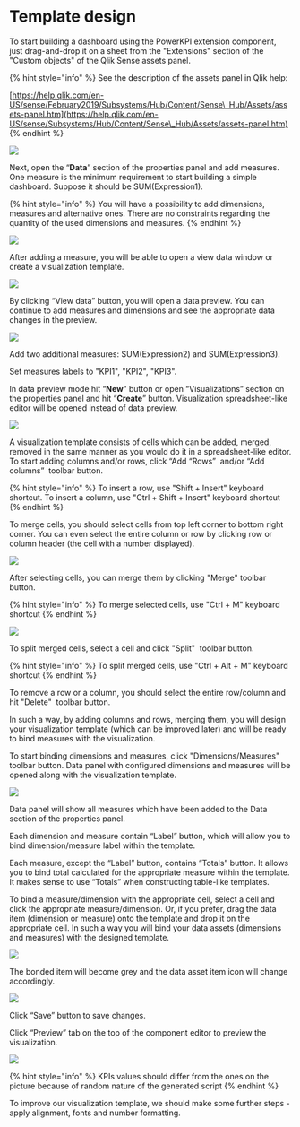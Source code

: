 # Template design

To start building a dashboard using the PowerKPI extension component, just drag-and-drop it on a sheet from the "Extensions" section of the "Custom objects" of the Qlik Sense assets panel.

{% hint style="info" %}
See the description of the assets panel in Qlik help:&#x20;

[https://help.qlik.com/en-US/sense/February2019/Subsystems/Hub/Content/Sense\_Hub/Assets/assets-panel.htm](https://help.qlik.com/en-US/sense/Subsystems/Hub/Content/Sense\_Hub/Assets/assets-panel.htm)
{% endhint %}

![](../.gitbook/assets/Tutorial1.png)

Next, open the “**Data**” section of the properties panel and add measures. One measure is the minimum requirement to start building a simple dashboard. Suppose it should be SUM(Expression1).

{% hint style="info" %}
You will have a possibility to add dimensions, measures and alternative ones. There are no constraints regarding the quantity of the used dimensions and measures.
{% endhint %}

![](../.gitbook/assets/tutorial2.png)

After adding a measure, you will be able to open a view data window or create a visualization template.

![](../.gitbook/assets/Tutorial3.png)

By clicking “View data” button, you will open a data preview. You can continue to add measures and dimensions and see the appropriate data changes in the preview.

![](../.gitbook/assets/Tutorial4.png)

Add two additional measures: SUM(Expression2) and SUM(Expression3).&#x20;

Set measures labels to "KPI1", "KPI2", "KPI3".

In data preview mode hit “**New**” button or open “Visualizations” section on the properties panel and hit “**Create**” button. Visualization spreadsheet-like editor will be opened instead of data preview.

![](../.gitbook/assets/Tutorial5.png)

A visualization template consists of cells which can be added, merged, removed in the same manner as you would do it in a spreadsheet-like editor. To start adding columns and/or rows, click “Add “Rows” <img src="../.gitbook/assets/AddRowButton.png" alt="" data-size="original">  and/or “Add columns” <img src="../.gitbook/assets/AddColumnButton.png" alt="" data-size="original"> toolbar button.

{% hint style="info" %}
To insert a row, use "Shift + Insert" keyboard shortcut. To insert a column, use "Ctrl + Shift + Insert" keyboard shortcut
{% endhint %}

To merge cells, you should select cells from top left corner to bottom right corner. You can even select the entire column or row by clicking row or column header (the cell with a number displayed).

![](../.gitbook/assets/Tutorial6.png)

After selecting cells, you can merge them by clicking "Merge"<img src="../.gitbook/assets/image.png" alt="" data-size="original"> toolbar button.

{% hint style="info" %}
To merge selected cells, use "Ctrl + M" keyboard shortcut&#x20;
{% endhint %}

![](../.gitbook/assets/Tutroial7.png)

To split merged cells, select a cell and click "Split" <img src="../.gitbook/assets/image (1).png" alt="" data-size="original"> toolbar button.

{% hint style="info" %}
To split merged cells, use "Ctrl + Alt + M" keyboard shortcut&#x20;
{% endhint %}

To remove a row or a column, you should select the entire row/column and hit "Delete" <img src="../.gitbook/assets/image (2).png" alt="" data-size="original"> toolbar button.

In such a way, by adding columns and rows, merging them, you will design your visualization template (which can be improved later) and will be ready to bind measures with the visualization.

To start binding dimensions and measures, click "Dimensions/Measures" <img src="../.gitbook/assets/image (3).png" alt="" data-size="original"> toolbar button. Data panel with configured dimensions and measures will be opened along with the visualization template.

![](../.gitbook/assets/Tutorial8.png)

Data panel will show all measures which have been added to the Data section of the properties panel.

Each dimension and measure contain “Label” button, which will allow you to bind dimension/measure label within the template.&#x20;

Each measure, except the “Label” button, contains “Totals” button. It allows you to bind total calculated for the appropriate measure within the template. It makes sense to use “Totals” when constructing table-like templates.&#x20;

To bind a measure/dimension with the appropriate cell, select a cell and click the appropriate measure/dimension. Or, if you prefer, drag the data item (dimension or measure) onto the template and drop it on the appropriate cell. In such a way you will bind your data assets (dimensions and measures) with the designed template.

![](../.gitbook/assets/Tutorial9.png)

The bonded item will become grey and the data asset item icon will change accordingly.

![](../.gitbook/assets/Tutorial10.png)

Click “Save” button to save changes.

Click “Preview” tab on the top of the component editor to preview the visualization.

![](../.gitbook/assets/Tutorial11.png)

{% hint style="info" %}
KPIs values should differ from the ones on the picture because of random nature of the generated script
{% endhint %}

To improve our visualization template, we should make some further steps - apply alignment, fonts and number formatting.
